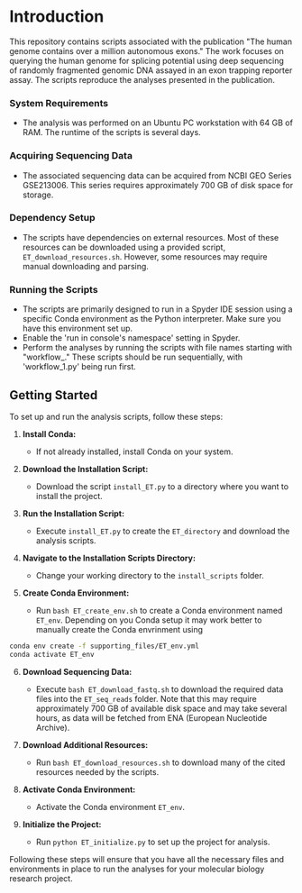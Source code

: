 # Introduction

This repository contains scripts associated with the publication "The human genome contains over a million autonomous exons." The work focuses on querying the human genome for splicing potential using deep sequencing of randomly fragmented genomic DNA assayed in an exon trapping reporter assay. The scripts reproduce the analyses presented in the publication.

### System Requirements

- The analysis was performed on an Ubuntu PC workstation with 64 GB of RAM. The runtime of the scripts is several days.

### Acquiring Sequencing Data

- The associated sequencing data can be acquired from NCBI GEO Series GSE213006. This series requires approximately 700 GB of disk space for storage. 

### Dependency Setup

- The scripts have dependencies on external resources. Most of these resources can be downloaded using a provided script, `ET_download_resources.sh`. However, some resources may require manual downloading and parsing.

### Running the Scripts

- The scripts are primarily designed to run in a Spyder IDE session using a specific Conda environment as the Python interpreter. Make sure you have this environment set up.
- Enable the 'run in console's namespace' setting in Spyder.
- Perform the analyses by running the scripts with file names starting with "workflow_." These scripts should be run sequentially, with 'workflow_1.py' being run first.

## Getting Started

To set up and run the analysis scripts, follow these steps:

1. **Install Conda:**
   - If not already installed, install Conda on your system. 

2. **Download the Installation Script:**
   - Download the script `install_ET.py` to a directory where you want to install the project.

3. **Run the Installation Script:**
   - Execute `install_ET.py` to create the `ET_directory` and download the analysis scripts.

4. **Navigate to the Installation Scripts Directory:**
   - Change your working directory to the `install_scripts` folder.

5. **Create Conda Environment:**
   - Run `bash ET_create_env.sh` to create a Conda environment named `ET_env`. Depending on you Conda setup it may work better to manually create the Conda envrinment using 
```bash
conda env create -f supporting_files/ET_env.yml
conda activate ET_env
```  

6. **Download Sequencing Data:**
   - Execute `bash ET_download_fastq.sh` to download the required data files into the `ET_seq_reads` folder. Note that this may require approximately 700 GB of available disk space and may take several hours, as data will be fetched from ENA (European Nucleotide Archive).

7. **Download Additional Resources:**
   - Run `bash ET_download_resources.sh` to download many of the cited resources needed by the scripts.

8. **Activate Conda Environment:**
   - Activate the Conda environment `ET_env`.

9. **Initialize the Project:**
   - Run `python ET_initialize.py` to set up the project for analysis.

Following these steps will ensure that you have all the necessary files and environments in place to run the analyses for your molecular biology research project.






